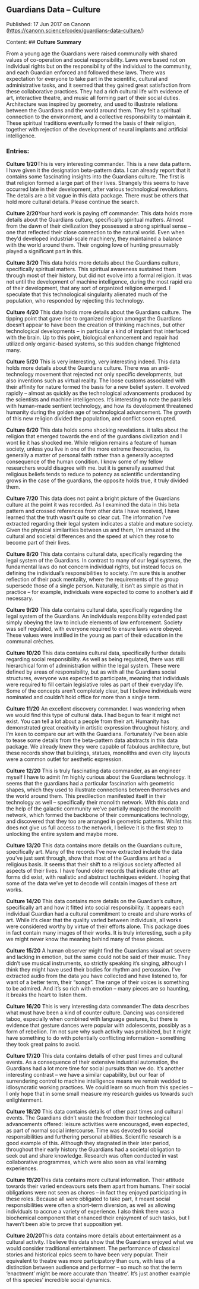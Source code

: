## Guardians Data &#8211; Culture

Published: 17 Jun 2017 on Canonn (https://canonn.science/codex/guardians-data-culture/)

Content: ## **Culture Summary**

From a young age the Guardians were raised communally with shared values of co-operation and social responsibility. Laws were based not on individual rights but on the responsibility of the individual to the community, and each Guardian enforced and followed these laws. There was expectation for everyone to take part in the scientific, cultural and administrative tasks, and it seemed that they gained great satisfaction from these collaborative practices. They had a rich cultural life with evidence of art, interactive theatre, and music all forming part of their social duties. Architecture was inspired by geometry, and used to illustrate relations between the Guardians and the world around them. They felt a spiritual connection to the environment, and a collective responsibility to maintain it. These spiritual traditions eventually formed the basis of their religion, together with rejection of the development of neural implants and artificial intelligence.

### **Entries:**

**Culture 1/20**This is very interesting commander. This is a new data pattern. I have given it the designation beta-pattern data. I can already report that it contains some fascinating insights into the Guardians culture. The first is that religion formed a large part of their lives. Strangely this seems to have occurred late in their development, after various technological revolutions. The details are a bit vague in this data package. There must be others that hold more cultural details. Please continue the search.

**Culture 2/20**Your hard work is paying off commander. This data holds more details about the Guardians culture, specifically spiritual matters. Almost from the dawn of their civilization they possessed a strong spiritual sense – one that reflected their close connection to the natural world. Even when they’d developed industrial-scale machinery, they maintained a balance with the world around them. Their ongoing love of hunting presumably played a significant part in this.

**Culture 3/20**
This data holds more details about the Guardians culture, specifically spiritual matters. This spiritual awareness sustained them through most of their history, but did not evolve into a formal religion. It was not until the development of machine intelligence, during the most rapid era of their development, that any sort of organized religion emerged. I speculate that this technological singularity alienated much of the population, who responded by rejecting this technology.

**Culture 4/20**
This data holds more details about the Guardians culture. The tipping point that gave rise to organized religion amongst the Guardians doesn’t appear to have been the creation of thinking machines, but other technological developments – in particular a kind of implant that interfaced with the brain. Up to this point, biological enhancement and repair had utilized only organic-based systems, so this sudden change frightened many.

**Culture 5/20**
This is very interesting, very interesting indeed. This data holds more details about the Guardians culture. There was an anti-technology movement that rejected not only specific developments, but also inventions such as virtual reality. The loose customs associated with their affinity for nature formed the basis for a new belief system. It evolved rapidly – almost as quickly as the technological advancements produced by the scientists and machine intelligences. It’s interesting to note the parallels with human-made sentient technology, and how its development threatened humanity during the golden age of technological advancement. The growth of this new religion divided the population, and conflict soon erupted.

**Culture 6/20**
This data holds some shocking revelations. it talks about the religion that emerged towards the end of the guardians civilization and I wont lie it has shocked me. While religion remains a feature of human society, unless you live in one of the more extreme theocracies, its generally a matter of personal faith rather than a generally accepted consequence of the human condition. I know some of my fellow researchers would disagree with me. but it is generally assumed that religious beliefs tends to reduce to potency as scientific understanding grows in the case of the guardians, the opposite holds true, it truly divided them.

**Culture 7/20**
This data does not paint a bright picture of the Guardians culture at the point it was recorded. As I examined the data in this beta pattern and crossed references from other data I have received, I have learned that the truth wasn’t quite so clear cut. The information I’ve extracted regarding their legal system indicates a stable and mature society. Given the physical similarities between us and them, I’m amazed at the cultural and societal differences and the speed at which they rose to become part of their lives.

**Culture 8/20**
This data contains cultural data, specifically regarding the legal system of the Guardians. In contrast to many of our legal systems, the fundamental laws do not concern individual rights, but instead focus on defining the individual’s responsibilities to society. I’m sure this is another reflection of their pack mentality, where the requirements of the group supersede those of a single person. Naturally, it isn’t as simple as that in practice – for example, individuals were expected to come to another’s aid if necessary.

**Culture 9/20**
This data contains cultural data, specifically regarding the legal system of the Guardians. An individuals responsibility extended past simply obeying the law to include elements of law enforcement. Society was self regulated, with everyone required to ensure laws were obeyed. These values were instilled in the young as part of their education in the communal crèches.

**Culture 10/20**
This data contains cultural data, specifically further details regarding social responsibility. As well as being regulated, there was still hierarchical form of administration within the legal system. These were defined by areas of responsibility, but as with all the Guardians social structures, everyone was expected to participate, meaning that individuals were required to fill certain legislative roles as part of their everyday life. Some of the concepts aren’t completely clear, but I believe individuals were nominated and couldn’t hold office for more than a single term.

**Culture 11/20**
An excellent discovery commander. I was wondering when we would find this type of cultural data. I had begun to fear it might not exist. You can tell a lot about a people from their art. Humanity has demonstrated great creativity in artistic expression throughout history, and I’m keen to compare our art with the Guardians. Fortunately I’ve been able to tease some details from the beta-pattern data abstracts in this data package. We already knew they were capable of fabulous architecture, but these records show that buildings, statues, monoliths and even city layouts were a common outlet for aesthetic expression.

**Culture 12/20**
This is truly fascinating data commander, as an engineer myself I have to admit I’m highly curious about the Guardians technology. It seems that the guardians had a particular fascination with geometric shapes, which they used to illustrate connections between themselves and the world around them. This predilection manifested itself in their technology as well – specifically their monolith network. With this data and the help of the galactic community we’ve partially mapped the monolith network, which formed the backbone of their communications technology, and discovered that they too are arranged in geometric patterns. Whilst this does not give us full access to the network, I believe it is the first step to unlocking the entire system and maybe more.

**Culture 13/20**
This data contains more details on the Guardians culture, specifically art. Many of the records I’ve now extracted include the data you’ve just sent through, show that most of the Guardians art had a religious basis. It seems that their shift to a religious society affected all aspects of their lives. I have found older records that indicate other art forms did exist, with realistic and abstract techniques evident. I hoping that some of the data we’ve yet to decode will contain images of these art works.

**Culture 14/20**
This data contains more details on the Guardian’s culture, specifically art and how it fitted into social responsibility. It appears each individual Guardian had a cultural commitment to create and share works of art. While it’s clear that the quality varied between individuals, all works were considered worthy by virtue of their efforts alone. This package does in fact contain many images of their works. It is truly interesting, such a pity we might never know the meaning behind many of these pieces.

**Culture 15/20**
A human observer might find the Guardians visual art severe and lacking in emotion, but the same could not be said of their music. They didn’t use musical instruments, so strictly speaking it’s singing, although I think they might have used their bodies for rhythm and percussion. I’ve extracted audio from the data you have collected and have listened to, for want of a better term, their “songs”. The range of their voices is something to be admired. And it’s so rich with emotion – many pieces are so haunting, it breaks the heart to listen them.

**Culture 16/20**
This is very interesting data commander.The data describes what must have been a kind of counter culture. Dancing was considered taboo, especially when combined with language gestures, but there is evidence that gesture dances were popular with adolescents, possibly as a form of rebellion. I’m not sure why such activity was prohibited, but it might have something to do with potentially conflicting information – something they took great pains to avoid.

**Culture 17/20**
This data contains details of other past times and cultural events. As a consequence of their extensive industrial automation, the Guardians had a lot more time for social pursuits than we do. It’s another interesting contrast – we have a similar capability, but our fear of surrendering control to machine intelligence means we remain wedded to idiosyncratic working practices. We could learn so much from this species – I only hope that in some small measure my research guides us towards such enlightenment.

**Culture 18/20**
This data contains details of other past times and cultural events. The Guardians didn’t waste the freedom their technological advancements offered: leisure activities were encouraged, even expected, as part of normal social intercourse. Time was devoted to social responsibilities and furthering personal abilities. Scientific research is a good example of this. Although they stagnated in their later period, throughout their early history the Guardians had a societal obligation to seek out and share knowledge. Research was often conducted in vast collaborative programmes, which were also seen as vital learning experiences.

**Culture 19/20**This data contains more cultural information. Their attitude towards their varied endeavours sets them apart from humans. Their social obligations were not seen as chores – in fact they enjoyed participating in these roles. Because all were obligated to take part, it meant social responsibilities were often a short-term diversion, as well as allowing individuals to accrue a variety of experience. I also think there was a biochemical component that enhanced their enjoyment of such tasks, but I haven’t been able to prove that supposition yet.

**Culture 20/20**This data contains more details about entertainment as a cultural activity. I believe this data show that the Guardians enjoyed what we would consider traditional entertainment. The performance of classical stories and historical epics seem to have been very popular. Their equivalent to theatre was more participatory than ours, with less of a distinction between audience and performer – so much so that the term ‘enactment’ might be more accurate than ‘theatre’. It’s just another example of this species’ incredible social dynamics.